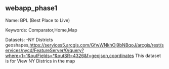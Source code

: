 ## webapp_phase1

Name: BPL (Best Place to Live)

Keywords: Comparator,Home,Map

Datasets: 
    -NY Districts geoshapes,https://services5.arcgis.com/GfwWNkhOj9bNBqoJ/arcgis/rest/services/nycd/FeatureServer/0/query?where=1=1&outFields=*&outSR=4326&f=geojson,coordinates
    This dataset is for View NY Districs in the map
    

